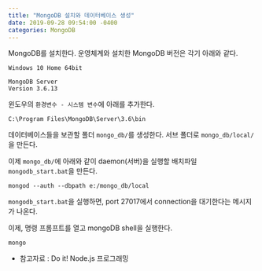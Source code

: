 ```yaml
---
title: "MongoDB 설치와 데이터베이스 생성"
date: 2019-09-28 09:54:00 -0400
categories: MongoDB
---
```


MongoDB를 설치한다. 운영체계와 설치한 MongoDB 버전은 각기 아래와 같다.

    Windows 10 Home 64bit

    MongoDB Server
    Version 3.6.13

윈도우의 `환경변수 - 시스템 변수`에 아래를 추가한다.

```dos
C:\Program Files\MongoDB\Server\3.6\bin
```

데이터베이스들을 보관할 폴더 `mongo_db/`를 생성한다. 서브 폴더로 `mongo_db/local/`을 만든다.

이제 `mongo_db/`에 아래와 같이 daemon(서버)을 실행할 배치파일 `mongodb_start.bat`을 만든다.

```dos
mongod --auth --dbpath e:/mongo_db/local
```

`mongodb_start.bat`을 실행하면, port 27017에서 connection을 대기한다는 메시지가 나온다.

이제, 명령 프롬프트를 열고 mongoDB shell을 실행한다.

```dos
mongo
```

- 참고자료 : Do it! Node.js 프로그래밍
